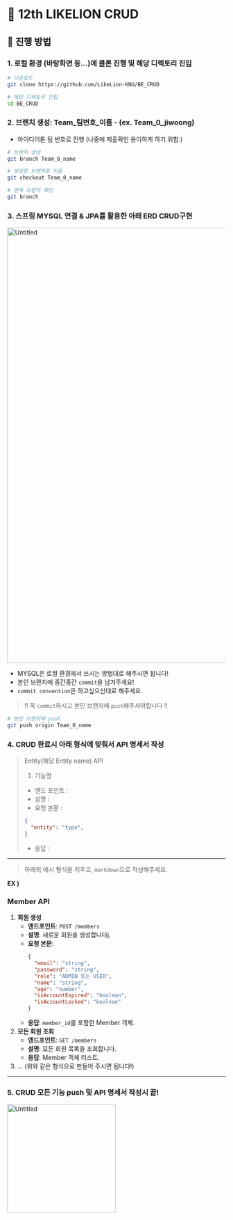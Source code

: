# 🦁 12th LIKELION CRUD

## 📮 진행 방법
### 1. 로컬 환경 (바탕화면 등...)에 클론 진행 및 해당 디렉토리 진입
```BASH
# 다운로드
git clone https://github.com/LikeLion-KNU/BE_CRUD

# 해당 디렉토리 진입
cd BE_CRUD
```
### 2. 브랜치 생성: Team_팀번호_이름 - (ex. Team_0_jiwoong)
  - 아이디어톤 팀 번호로 진행 (나중에 제출확인 용이하게 하기 위함.)
```BASH
# 브랜치 생성
git branch Team_0_name

# 생성한 브랜치로 이동
git checkout Team_0_name

# 현재 브랜치 확인
git branch
```
### 3. 스프링 MYSQL 연결 & JPA를 활용한 아래 ERD CRUD구현

<img width="1000" alt="Untitled" src="https://github.com/LikeLion-KNU/BE_CRUD/assets/100078615/c3266d25-7167-4766-b791-6a1ab0f4b194">

   - MYSQL은 로컬 환경에서 쓰시는 방법대로 해주시면 됩니다!
   - 본인 브랜치에 중간중간 ```commit```을 남겨주세요!
   - ```commit convention```은 하고싶으신대로 해주세요.
> ‼️ 꼭 ```commit```하시고 본인 브랜치에 ```push```해주셔야합니다 ‼️
```bash
# 본인 브랜치에 push
git push origin Team_0_name
```
### 4. CRUD 완료시 아래 형식에 맞춰서 API 명세서 작성
> Entity(해당 Entity name) API
> 1. 기능명
> + 엔드 포인트 : 
> + 설명 : 
> + 요청 본문 :
> ```json
>{
>   "entity": "type",
>}
> ```
> + 응답 : 
---
> 아래의 예시 형식을 지우고, ```markdown```으로 작성해주세요.

**EX )**
### Member API
1. **회원 생성**
    - **엔드포인트**: `POST /members`
    - **설명**: 새로운 회원을 생성합니다j.
    - **요청 본문**:
        ```json
        {
          "email": "string",
          "password": "string",
          "role": "ADMIN 또는 USER",
          "name": "string",
          "age": "number",
          "isAccountExpired": "boolean",
          "isAccountLocked": "boolean"
        }
        ```
    - **응답**: `member_id`를 포함한 Member 객체.
2. **모든 회원 조회**
    - **엔드포인트**: `GET /members`
    - **설명**: 모든 회원 목록을 조회합니다.
    - **응답**: Member 객체 리스트.
3. ... (위와 같은 형식으로 만들어 주시면 됩니다!)
---
### 5. CRUD 모든 기능 push 및 API 명세서 작성시 끝!
<img width="250" alt="Untitled" src="https://cdn.sketchpan.com/member/e/exosm12/draw/1454491678758/0.png">

